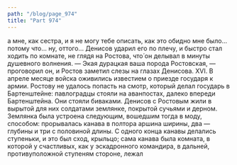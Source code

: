 ```yaml
---
path: "/blog/page_974"
title: "Part 974"
---
```


а мне, как сестра, и я не могу тебе описать, как это обидно мне было... потому что... ну, оттого...
Денисов ударил его по плечу, и быстро стал ходить по комнате, не глядя на Ростова, что́ он делывал в минуты душевного волнения.
— Экая дурацкая ваша порода Ростовская, — проговорил он, и Ростов заметил слезы на глазах Денисова.
XVI.
В апреле месяце войска оживились известием о приезде государя к армии. Ростову не удалось попасть на смотр, который делал государь в Бартенштейне: павлоградцы стояли на аванпостах, далеко впереди Бартенштейна.
Они стояли биваками. Денисов с Ростовым жили в вырытой для них солдатами землянке, покрытой сучьями и дерном. Землянка была устроена следующим, вошедшим тогда в моду, способом: прорывалась канава в полтора аршина ширины, два — глубины и три с половиной длины. С одного конца канавы делались ступеньки, и это был сход, крыльцо; сама канава была комната, в которой у счастливых, как у эскадронного командира, в дальней, противуположной ступеням стороне, лежал
